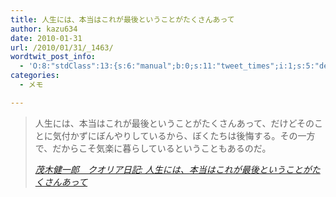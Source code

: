 ```yaml
---
title: 人生には、本当はこれが最後ということがたくさんあって
author: kazu634
date: 2010-01-31
url: /2010/01/31/_1463/
wordtwit_post_info:
  - 'O:8:"stdClass":13:{s:6:"manual";b:0;s:11:"tweet_times";i:1;s:5:"delay";i:0;s:7:"enabled";i:1;s:10:"separation";s:2:"60";s:7:"version";s:3:"3.7";s:14:"tweet_template";b:0;s:6:"status";i:2;s:6:"result";a:0:{}s:13:"tweet_counter";i:2;s:13:"tweet_log_ids";a:1:{i:0;i:5087;}s:9:"hash_tags";a:0:{}s:8:"accounts";a:1:{i:0;s:7:"kazu634";}}'
categories:
  - メモ

---
```

<div class="section">
<blockquote title="茂木健一郎　クオリア日記" cite="http://kenmogi.cocolog-nifty.com/qualia/2010/01/post-e81c.html">
<p>
      人生には、本当はこれが最後ということがたくさんあって、だけどそのことに気付かずにぼんやりしているから、ぼくたちは後悔する。その一方で、だからこそ気楽に暮らしているということもあるのだ。
</p>
    
<p>
<cite><a href="http://kenmogi.cocolog-nifty.com/qualia/2010/01/post-e81c.html" onclick="__gaTracker('send', 'event', 'outbound-article', 'http://kenmogi.cocolog-nifty.com/qualia/2010/01/post-e81c.html', '茂木健一郎　クオリア日記: 人生には、本当はこれが最後ということがたくさんあって');" target="_blank">茂木健一郎　クオリア日記: 人生には、本当はこれが最後ということがたくさんあって</a></cite>
</p>
</blockquote>
</div>